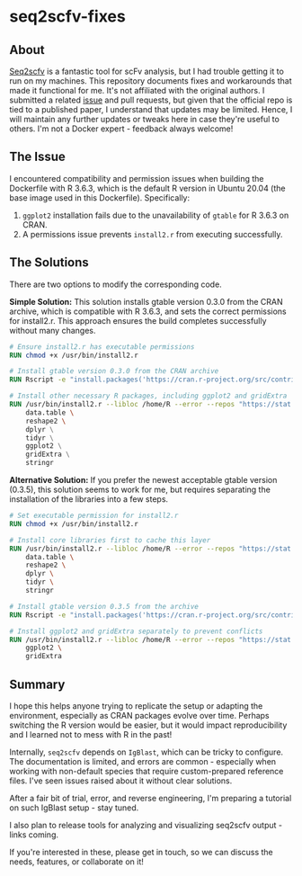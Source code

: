 # seq2scfv-fixes

## About

[Seq2scfv](https://github.com/ngs-ai-org/seq2scfv) is a fantastic tool for scFv analysis, but I had trouble getting it to run on my machines. This repository documents fixes and workarounds that made it functional for me. It's not affiliated with the original authors. I submitted a related [issue](https://github.com/ngs-ai-org/seq2scfv/issues/2) and pull requests, but given that the official repo is tied to a published paper, I understand that updates may be limited. Hence, I will maintain any further updates or tweaks here in case they're useful to others. I'm not a Docker expert - feedback always welcome!

## The Issue

I encountered compatibility and permission issues when building the Dockerfile with R 3.6.3, which is the default R version in Ubuntu 20.04 (the base image used in this Dockerfile). Specifically:
1. `ggplot2` installation fails due to the unavailability of `gtable` for R 3.6.3 on CRAN.
2. A permissions issue prevents `install2.r` from executing successfully.

## The Solutions

There are two options to modify the corresponding code.

**Simple Solution:** This solution installs gtable version 0.3.0 from the CRAN archive, which is compatible with R 3.6.3, and sets the correct permissions for install2.r. This approach ensures the build completes successfully without many changes.

```dockerfile
# Ensure install2.r has executable permissions
RUN chmod +x /usr/bin/install2.r

# Install gtable version 0.3.0 from the CRAN archive
RUN Rscript -e "install.packages('https://cran.r-project.org/src/contrib/Archive/gtable/gtable_0.3.0.tar.gz', repos = NULL, type = 'source')"

# Install other necessary R packages, including ggplot2 and gridExtra
RUN /usr/bin/install2.r --libloc /home/R --error --repos "https://stat.ethz.ch/CRAN/" \
    data.table \
    reshape2 \ 
    dplyr \
    tidyr \
    ggplot2 \
    gridExtra \
    stringr
```

**Alternative Solution:** If you prefer the newest acceptable gtable version (0.3.5), this solution seems to work for me, but requires separating the installation of the libraries into a few steps.

```dockerfile
# Set executable permission for install2.r
RUN chmod +x /usr/bin/install2.r

# Install core libraries first to cache this layer
RUN /usr/bin/install2.r --libloc /home/R --error --repos "https://stat.ethz.ch/CRAN/" \
    data.table \
    reshape2 \
    dplyr \
    tidyr \
    stringr

# Install gtable version 0.3.5 from the archive
RUN Rscript -e "install.packages('https://cran.r-project.org/src/contrib/Archive/gtable/gtable_0.3.5.tar.gz', repos = NULL, type = 'source')"

# Install ggplot2 and gridExtra separately to prevent conflicts
RUN /usr/bin/install2.r --libloc /home/R --error --repos "https://stat.ethz.ch/CRAN/" \
    ggplot2 \
    gridExtra
```

## Summary

I hope this helps anyone trying to replicate the setup or adapting the environment, especially as CRAN packages evolve over time. Perhaps switching the R version would be easier, but it would impact reproducibility and I learned not to mess with R in the past!

Internally, `seq2scfv` depends on `IgBlast`, which can be tricky to configure. The documentation is limited, and errors are common - especially when working with non-default species that require custom-prepared reference files. I've seen issues raised about it without clear solutions. 

After a fair bit of trial, error, and reverse engineering, I'm preparing a tutorial on such IgBlast setup - stay tuned. 

I also plan to release tools for analyzing and visualizing seq2scfv output - links coming. 

If you're interested in these, please get in touch, so we can discuss the needs, features, or collaborate on it! 
